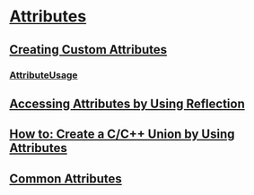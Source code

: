 # [Attributes](index.md)
## [Creating Custom Attributes](creating-custom-attributes.md)
### [AttributeUsage](attributeusage.md)
## [Accessing Attributes by Using Reflection](accessing-attributes-by-using-reflection.md)
## [How to: Create a C/C++ Union by Using Attributes](how-to-create-a-c-cpp-union-by-using-attributes.md)
## [Common Attributes](common-attributes.md)
